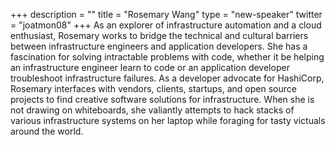+++
description = ""
title = "Rosemary Wang"
type = "new-speaker"
twitter = "joatmon08"
+++
As an explorer of infrastructure automation and a cloud enthusiast, Rosemary works to bridge the technical and cultural barriers between infrastructure engineers and application developers. She has a fascination for solving intractable problems with code, whether it be helping an infrastructure engineer learn to code or an application developer troubleshoot infrastructure failures. As a developer advocate for HashiCorp, Rosemary interfaces with vendors, clients, startups, and open source projects to find creative software solutions for infrastructure. When she is not drawing on whiteboards, she valiantly attempts to hack stacks of various infrastructure systems on her laptop while foraging for tasty victuals around the world.